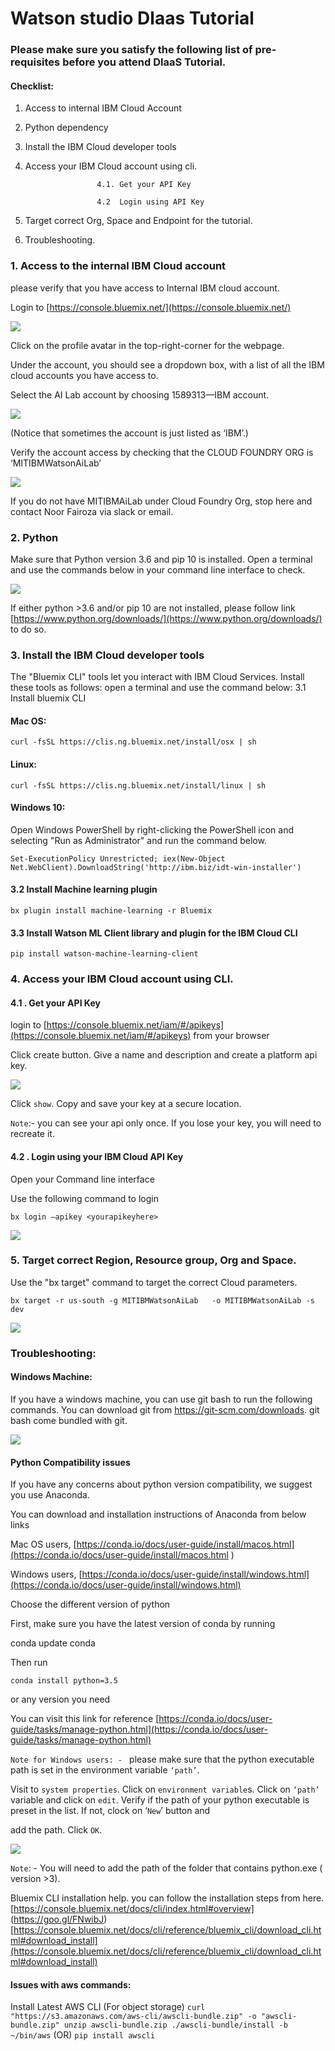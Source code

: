 
# Watson studio Dlaas Tutorial
 
### Please make sure you satisfy the following list of pre- requisites before you attend DlaaS Tutorial.
#### Checklist:
1. Access to internal IBM Cloud Account

2. Python dependency

3. Install the IBM Cloud developer tools

4. Access your IBM Cloud account using cli.

                       4.1. Get your API Key
                       
                       4.2  Login using API Key
                       
5. Target correct Org, Space and Endpoint for the tutorial.

6. Troubleshooting.


 
### 1. Access to the internal IBM Cloud account
please verify that you have access to Internal IBM cloud account.

Login to [https://console.bluemix.net/](https://console.bluemix.net/) 

<img src="img/login.png" >

Click on the profile avatar in the top-right-corner for the webpage.

Under the account, you should see a dropdown box, with a list of all the IBM cloud accounts you have access to.

Select the AI Lab account by choosing 1589313—IBM account. 

<img src="img/i2.png" >

 
(Notice that sometimes the account is just listed as ‘IBM’.)

Verify the account access by checking that the CLOUD FOUNDRY ORG is ‘MITIBMWatsonAiLab’

<img src="img/i1.png">

If you do not have MITIBMAiLab under Cloud Foundry Org, stop here and contact Noor Fairoza via slack or email.

### 2. Python
Make sure that Python version 3.6 and pip 10 is installed. 
Open a terminal and use the commands below in your command line interface to check.

 <img src="img/python.PNG">
 
If either python >3.6 and/or pip 10 are not installed, please follow link [https://www.python.org/downloads/](https://www.python.org/downloads/) to do so.
 
### 3. Install the IBM Cloud developer tools
The "Bluemix CLI" tools let you interact with IBM Cloud Services.
Install these tools as follows: 
 open  a terminal and use the command below:
3.1 Install bluemix CLI

#### Mac OS: 

`curl -fsSL https://clis.ng.bluemix.net/install/osx | sh`

#### Linux: 

`curl -fsSL https://clis.ng.bluemix.net/install/linux | sh`
 
#### Windows 10: 

Open Windows PowerShell by right-clicking the PowerShell icon and selecting "Run as Administrator" and run the command below.

`Set-ExecutionPolicy Unrestricted; iex(New-Object Net.WebClient).DownloadString('http://ibm.biz/idt-win-installer')`
 
#### 3.2 Install Machine learning plugin

`bx plugin install machine-learning -r Bluemix`

#### 3.3 Install  Watson ML Client   library and plugin  for the IBM  Cloud CLI

`pip install watson-machine-learning-client`
 
 
### 4. Access your IBM Cloud account using CLI.

####  4.1 . Get your API Key
login to [https://console.bluemix.net/iam/#/apikeys](https://console.bluemix.net/iam/#/apikeys) from your browser

Click create button. Give a name and description  and create a platform api key.

 <img src="img/apikey.png">

Click `show`. Copy and save your key at a secure location.

`Note`:- you can see your api only once. If you lose your key, you will need to recreate it.
 
#### 4.2 . Login using your IBM Cloud API Key

Open your Command line interface

Use the following command to login

`bx login –apikey <yourapikeyhere>`

<img src="img/apikeylogin.png">
 
### 5. Target correct  Region, Resource group, Org and Space.

Use the "bx target" command to target the correct Cloud parameters.

`bx target -r us-south -g MITIBMWatsonAiLab   -o MITIBMWatsonAiLab -s dev`
 
  <img src="img/v1.png">

 


### Troubleshooting:

#### Windows Machine:
If you have a windows machine, you can use git bash to run the following commands.
You can download git from https://git-scm.com/downloads. git bash come bundled with git.

 <img src="img/gitbash.png">

#### Python Compatibility issues
If you have any concerns about python version compatibility, we suggest you use Anaconda.

You can download and installation instructions of Anaconda from below links

Mac OS users, [https://conda.io/docs/user-guide/install/macos.html](https://conda.io/docs/user-guide/install/macos.html
)

Windows users, [https://conda.io/docs/user-guide/install/windows.html](https://conda.io/docs/user-guide/install/windows.html)

Choose the different version of python

First, make sure you have the latest version of conda by running

conda update conda

Then run

`conda install python=3.5`

or any version you need

You can visit this link for reference [https://conda.io/docs/user-guide/tasks/manage-python.html](https://conda.io/docs/user-guide/tasks/manage-python.html)
 
`Note for Windows users: - `
 please make sure that the python executable path is set in the environment variable `‘path’`.
 
Visit to `system properties`. 
Click on `environment variable`s.
Click on `‘path’` variable and click on `edit`.
Verify if the path of your python executable is preset in the list. If not, clock on ‘`New`’ button and 

add the path. Click `OK`.

<img src="img/winenv.png">
 
`Note`: - You will need to add the path of the folder that contains python.exe ( version >3).

Bluemix CLI installation help.
you can follow the installation steps from here.
[https://console.bluemix.net/docs/cli/index.html#overview] (https://goo.gl/FNwibJ)
[https://console.bluemix.net/docs/cli/reference/bluemix_cli/download_cli.html#download_install](https://console.bluemix.net/docs/cli/reference/bluemix_cli/download_cli.html#download_install)

#### Issues with aws commands:
Install Latest AWS CLI (For object storage)
`curl "https://s3.amazonaws.com/aws-cli/awscli-bundle.zip" -o "awscli-bundle.zip"
unzip awscli-bundle.zip
./awscli-bundle/install -b ~/bin/aws`
(OR)
`pip install awscli`
